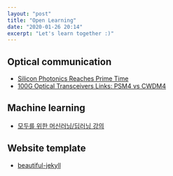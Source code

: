 ```yaml
---
layout: "post"
title: "Open Learning"
date: "2020-01-26 20:14"
excerpt: "Let's learn together :)"
---
```

## Optical communication
- [Silicon Photonics Reaches Prime Time](https://www.eetimes.eu/silicon-photonics-reaches-prime-time/)
- [100G Optical Transceivers Links: PSM4 vs CWDM4](http://www.cables-solutions.com/100g-optical-transceivers-links-psm4-vs-cwdm4.html) 

## Machine learning
- [모두를 위한 머신러닝/딥러닝 강의](https://hunkim.github.io/ml/) 

## Website template
- [beautiful-jekyll](https://deanattali.com/beautiful-jekyll/)  
